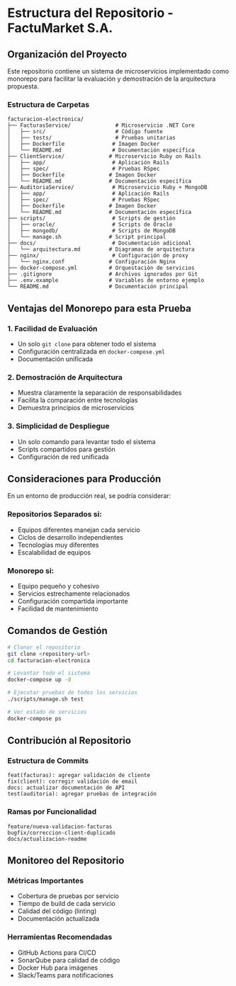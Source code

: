 # Estructura del Repositorio - FactuMarket S.A.

## Organización del Proyecto

Este repositorio contiene un sistema de microservicios implementado como monorepo para facilitar la evaluación y demostración de la arquitectura propuesta.

### Estructura de Carpetas

```
facturacion-electronica/
├── FacturasService/              # Microservicio .NET Core
│   ├── src/                      # Código fuente
│   ├── tests/                    # Pruebas unitarias
│   ├── Dockerfile               # Imagen Docker
│   └── README.md                # Documentación específica
├── ClientService/              # Microservicio Ruby on Rails
│   ├── app/                     # Aplicación Rails
│   ├── spec/                    # Pruebas RSpec
│   ├── Dockerfile              # Imagen Docker
│   └── README.md               # Documentación específica
├── AuditoriaService/            # Microservicio Ruby + MongoDB
│   ├── app/                     # Aplicación Rails
│   ├── spec/                    # Pruebas RSpec
│   ├── Dockerfile              # Imagen Docker
│   └── README.md               # Documentación específica
├── scripts/                     # Scripts de gestión
│   ├── oracle/                  # Scripts de Oracle
│   ├── mongodb/                 # Scripts de MongoDB
│   └── manage.sh               # Script principal
├── docs/                        # Documentación adicional
│   └── arquitectura.md         # Diagramas de arquitectura
├── nginx/                       # Configuración de proxy
│   └── nginx.conf              # Configuración Nginx
├── docker-compose.yml          # Orquestación de servicios
├── .gitignore                  # Archivos ignorados por Git
├── .env.example                # Variables de entorno ejemplo
└── README.md                   # Documentación principal
```

## Ventajas del Monorepo para esta Prueba

### 1. **Facilidad de Evaluación**
- Un solo `git clone` para obtener todo el sistema
- Configuración centralizada en `docker-compose.yml`
- Documentación unificada

### 2. **Demostración de Arquitectura**
- Muestra claramente la separación de responsabilidades
- Facilita la comparación entre tecnologías
- Demuestra principios de microservicios

### 3. **Simplicidad de Despliegue**
- Un solo comando para levantar todo el sistema
- Scripts compartidos para gestión
- Configuración de red unificada

## Consideraciones para Producción

En un entorno de producción real, se podría considerar:

### Repositorios Separados si:
- Equipos diferentes manejan cada servicio
- Ciclos de desarrollo independientes
- Tecnologías muy diferentes
- Escalabilidad de equipos

### Monorepo si:
- Equipo pequeño y cohesivo
- Servicios estrechamente relacionados
- Configuración compartida importante
- Facilidad de mantenimiento

## Comandos de Gestión

```bash
# Clonar el repositorio
git clone <repository-url>
cd facturacion-electronica

# Levantar todo el sistema
docker-compose up -d

# Ejecutar pruebas de todos los servicios
./scripts/manage.sh test

# Ver estado de servicios
docker-compose ps
```

## Contribución al Repositorio

### Estructura de Commits
```
feat(facturas): agregar validación de cliente
fix(client): corregir validación de email
docs: actualizar documentación de API
test(auditoria): agregar pruebas de integración
```

### Ramas por Funcionalidad
```
feature/nueva-validacion-facturas
bugfix/correccion-client-duplicado
docs/actualizacion-readme
```

## Monitoreo del Repositorio

### Métricas Importantes
- Cobertura de pruebas por servicio
- Tiempo de build de cada servicio
- Calidad del código (linting)
- Documentación actualizada

### Herramientas Recomendadas
- GitHub Actions para CI/CD
- SonarQube para calidad de código
- Docker Hub para imágenes
- Slack/Teams para notificaciones
